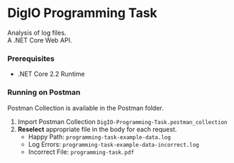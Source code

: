 # DigIO Programming Task

Analysis of log files.<br />
A .NET Core Web API.

### Prerequisites

* .NET Core 2.2 Runtime

### Running on Postman

Postman Collection is available in the Postman folder.
1. Import Postman Collection ``` DigIO-Programming-Task.postman_collection ```
2. **Reselect** appropriate file in the body for each request.
    * Happy Path: ``` programming-task-example-data.log ```
    * Log Errors: ``` programming-task-example-data-incorrect.log ```
    * Incorrect File: ``` programming-task.pdf ```
